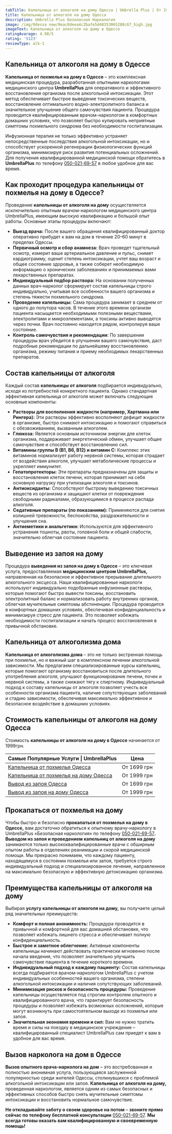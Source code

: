 ```yaml
---
tabTitle: Капельница от алкоголя на дому Одесса | Umbrella Plus | От 1999 грн
title: Капельница от алкоголя на дому Одесса
description: Umbrella Plus Безопасная Наркология
image: /img/Odessa new/0eac8deea4c2bafe5d40353065288c67_high.jpg
imageText: Капельница от алкоголя на дому в Одессе
ratingAvarage: 4.98/5
rating: '5123'
reviewType: alk-1
---
```


## Капельница от алкоголя на дому в Одессе

**Капельница от похмелья на дому в Одессе** – это комплексная медицинская процедура, разработанная опытными наркологами медицинского центра **UmbrellaPlus** для оперативного и эффективного восстановления организма после алкогольной интоксикации. Этот метод обеспечивает быстрое выведение токсических веществ, восстановление оптимального водно-электролитного баланса и значительное улучшение общего самочувствия пациента. Процедура проводится квалифицированным врачом-наркологом в комфортных домашних условиях, что позволяет быстро купировать неприятные симптомы похмельного синдрома без необходимости госпитализации.

Инфузионная терапия не только эффективно устраняет непосредственные последствия алкогольной интоксикации, но и способствует ускоренной регенерации физиологических функций организма, минимизируя риск развития потенциальных осложнений. Для получения квалифицированной медицинской помощи обратитесь в **UmbrellaPlus** по телефону [050-021-69-57](tel:0500216957) в любое удобное для вас время.

## Как проходит процедура капельницы от похмелья на дому в Одессе?

Проведение **капельницы от алкоголя на дому** осуществляется исключительно опытным врачом-наркологом медицинского центра UmbrellaPlus, имеющим высокую квалификацию и большой опыт работы. Основные этапы процедуры включают:

* **Выезд врача:** После вашего обращения квалифицированный доктор оперативно прибудет к вам на дом в течение 20–60 минут в пределах Одессы.
* **Первичный осмотр и сбор анамнеза:** Врач проведет тщательный осмотр, измерит ваше артериальное давление и пульс, снимет кардиограмму, оценит степень интоксикации, учтет ваш возраст и общее состояние здоровья, а также соберет необходимую информацию о хронических заболеваниях и принимаемых вами лекарственных препаратах.
* **Индивидуальный подбор раствора:** На основании полученных данных врач-нарколог сформирует состав капельницы строго индивидуально, учитывая все особенности вашего организма и степень тяжести похмельного синдрома.
* **Проведение капельницы:** Сама процедура занимает в среднем от одного до полутора часов. В течение этого времени организм пациента насыщается необходимыми полезными веществами, электролитами и микроэлементами, а токсины активно выводятся через почки. Врач постоянно находится рядом, контролируя ваше состояние.
* **Контроль самочувствия и рекомендации:** По завершении процедуры врач убедится в улучшении вашего самочувствия, даст подробные рекомендации по дальнейшему восстановлению организма, режиму питания и приему необходимых лекарственных препаратов.

## Состав капельницы от алкоголя

Каждый состав **капельницы от алкоголя** подбирается индивидуально, исходя из потребностей конкретного пациента. Однако стандартная эффективная капельница от алкоголя может включать следующие основные компоненты:

* **Растворы для восполнения жидкости (например, Хартмана или Рингера):** Эти растворы эффективно восполняют дефицит жидкости в организме, быстро снимают интоксикацию и помогают справиться с обезвоживанием, вызванным алкоголем.
* **Глюкоза:** Является основным источником энергии для клеток организма, поддерживает энергетический обмен, улучшает общее самочувствие и способствует восстановлению сил.
* **Витамины группы В (В1, В6, В12) и витамин С:** Комплекс этих витаминов нормализует работу нервной системы, которая страдает от воздействия алкоголя, улучшает метаболические процессы и укрепляет иммунитет.
* **Гепатопротекторы:** Эти препараты предназначены для защиты и восстановления клеток печени, которая принимает на себя основную нагрузку при утилизации алкоголя и токсинов.
* **Антиоксиданты:** Способствуют быстрому выведению токсичных веществ из организма и защищают клетки от повреждения свободными радикалами, образующимися в процессе распада алкоголя.
* **Седативные препараты (по показаниям):** Применяются для снятия излишней тревожности, беспокойства, раздражительности и улучшения сна.
* **Антиеметики и анальгетики:** Используются для эффективного устранения тошноты, рвоты, головной боли и общей слабости, значительно облегчая состояние пациента.

## Выведение из запоя на дому

Процедура **выведения из запоя на дому в Одессе** – это ключевая услуга, предоставляемая **медицинским центром UmbrellaPlus,** направленная на безопасное и эффективное прерывание длительного алкогольного эксцесса. Наши квалифицированные наркологи используют индивидуально подобранные инфузионные растворы, которые помогают быстро вывести токсины, восстановить электролитный баланс и нормализовать работу внутренних органов, облегчая мучительные симптомы абстиненции. Процедура проводится в комфортных домашних условиях, обеспечивая конфиденциальность и минимизируя стресс для пациента. Это позволяет избежать необходимости госпитализации и начать процесс восстановления в привычной обстановке.

## Капельница от алкоголизма дома

**Капельница от алкоголизма дома** – это не только экстренная помощь при похмелье, но и важный шаг в комплексном лечении алкогольной зависимости. Мы предлагаем специализированные курсы капельниц, которые помогают организму восстановиться после длительного употребления алкоголя, улучшают функционирование печени, почек и нервной системы, а также снижают тягу к спиртному. Индивидуальный подход к составу капельницы от алкоголя позволяет учесть все особенности организма пациента, наличие сопутствующих заболеваний и стадию зависимости, обеспечивая максимально эффективное и безопасное воздействие в домашних условиях.

## Стоимость капельницы от алкоголя на дому Одесса

Стоимость **капельницы от алкоголя на дому в Одессе** начинается от 1999грн.

| Самые Популярные Услуги \| UmbrellaPlus                                                                    | Цена        |
| ---------------------------------------------------------------------------------------------------------- | ----------- |
| [Капельница от похмелья Одесса](https://umbrella-plus.com.ua/kapelnica-ot-alkogolia-od/)                   | От 1699 грн |
| [Капельница от похмелья на дому Одесса](https://umbrella-plus.com.ua/kapelnica-ot-alkogolizma-na-domy-od/) | От 1999 грн |
| [Вывод из запоя Одесса](https://umbrella-plus.com.ua/vivod-iz-zapoia-od/)                                  | От 1699 грн |
| [Вывод из запоя на дому Одесса](https://umbrella-plus.com.ua/vivod-iz-zapoia-na-domy-od/)                  | От 1999 грн |

## Прокапаться от похмелья на дому

Чтобы быстро и безопасно **прокапаться от похмелья на дому в Одессе,** вам достаточно обратиться к опытному врачу-наркологу в UmbrellaPlus «Безопасная наркология» по телефону [050-021-69-57](tel:0500216957)**.** **Выводом из запоя и проведением капельниц от алкоголя на дому** занимаются только высококвалифицированные врачи с обширным опытом работы в отделениях реанимации и скорой медицинской помощи. Мы прекрасно понимаем, что каждому пациенту, находящемуся в состоянии похмелья или запоя, требуется строго индивидуальный подход и специализированное лечение, направленное на максимально безопасную и эффективную детоксикацию организма.

## Преимущества капельницы от алкоголя на дому

Выбирая **услугу капельницы от алкоголя на дому,** вы получаете целый ряд значительных преимуществ:

* **Комфорт и полная анонимность:** Процедура проводится в привычной и комфортной для вас домашней обстановке, что позволяет избежать лишнего стресса и обеспечивает полную конфиденциальность.
* **Быстрое и заметное облегчение:** Активные компоненты капельницы начинают действовать практически мгновенно после начала введения, что позволяет значительно улучшить самочувствие пациента в течение короткого времени.
* **Индивидуальный подход к каждому пациенту:** Состав капельницы всегда подбирается врачом-наркологом UmbrellaPlus с учетом индивидуальных особенностей вашего организма, степени алкогольной интоксикации и наличия сопутствующих заболеваний.
* **Минимизация рисков и безопасность процедуры:** Проведение капельницы осуществляется под строгим контролем опытного и квалифицированного врача, что гарантирует безопасность процедуры и позволяет избежать возможных осложнений, которые могут возникнуть при самостоятельном выходе из похмелья или запоя.
* **Значительная экономия времени и сил:** Вам не нужно тратить время и силы на поездку в медицинское учреждение – квалифицированный специалист UmbrellaPlus сам приедет к вам в удобное для вас время.

## Вызов нарколога на дом в Одессе

**Вызов опытного врача-нарколога на дом** – это востребованная и полностью анонимная услуга, пользующаяся заслуженной популярностью среди жителей Одессы, столкнувшихся с проблемой алкогольной интоксикации или запоя. **Капельница от алкоголя на дому,** проведенная наркологом, является одним из самых безопасных и эффективных способов быстро снять мучительные симптомы интоксикации и восстановить нормальное самочувствие.

**Не откладывайте заботу о своем здоровье на потом** – **звоните прямо сейчас по телефону бесплатной консультации** [050-021-69-57](tel:0500216957). **Мы всегда готовы оказать вам квалифицированную и своевременную помощь!**
